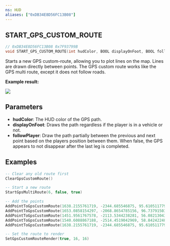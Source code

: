 ```yaml
---
ns: HUD
aliases: ["0xDB34E8D56FC13B08"]
---
```

## START_GPS_CUSTOM_ROUTE

```c
// 0xDB34E8D56FC13B08 0x7F93799B
void START_GPS_CUSTOM_ROUTE(int hudColor, BOOL displayOnFoot, BOOL followPlayer);
```

Starts a new GPS custom-route, allowing you to plot lines on the map.
Lines are drawn directly between points.
The GPS custom route works like the GPS multi route, except it does not follow roads.

**Example result:**

![](https://i.imgur.com/BDm5pzt.png)

## Parameters
* **hudColor**: The HUD color of the GPS path.
* **displayOnFoot**: Draws the path regardless if the player is in a vehicle or not.
* **followPlayer**: Draw the path partially between the previous and next point based on the players position between them. When false, the GPS appears to not disappear after the last leg is completed.

## Examples
```lua
-- Clear any old route first
ClearGpsCustomRoute()

-- Start a new route
StartGpsMultiRoute(6, false, true)

-- Add the points
AddPointToGpsCustomRoute(1638.2155761719, -2344.685546875, 95.610511779785)
AddPointToGpsCustomRoute(1653.0858154297, -2068.8654785156, 96.737915039063)
AddPointToGpsCustomRoute(1451.9561767578, -2113.5344238281, 56.082130432129)
AddPointToGpsCustomRoute(1540.6088867188, -2514.4519042969, 58.842422485352)
AddPointToGpsCustomRoute(1638.2155761719, -2344.685546875, 95.610511779785)

-- Set the route to render
SetGpsCustomRouteRender(true, 16, 16)
```
